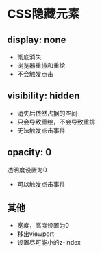 # CSS隐藏元素



## display: none

- 彻底消失
- 浏览器重排和重绘
- 不会触发点击



## visibility: hidden

- 消失后依然占据的空间
- 只会导致重绘，不会导致重排
- 无法触发点击事件



## opacity: 0

透明度设置为0

- 可以触发点击事件





## 其他

- 宽度，高度设置为0
- 移出viewport
- 设置尽可能小的z-index

## 